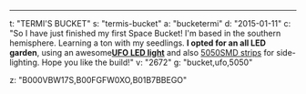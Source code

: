 ---
t: "TERMI'S BUCKET"
s: "termis-bucket"
a: "bucketermi"
d: "2015-01-11"
c: "So I have just finished my first Space Bucket! I'm based in the southern hemisphere. Learning a ton with my seedlings. <strong>I opted for an all LED garden</strong>, using an awesome<strong><a href='http://www.amazon.com/s/?_encoding=UTF8&camp=1789&creative=390957&field-keywords=135w%20ufo&linkCode=ur2&sprefix=135w%20ufo%2Caps&tag=spacbuck-20&url=search-alias%3Daps&linkId=VHCZCKQOE4OXX3C'>UFO LED light</a></strong> and also <a href='http://www.amazon.com/gp/product/B00BPIWY28/ref=as_li_ss_tl?ie=UTF8&amp;camp=1789&amp;creative=390957&amp;creativeASIN=B00BPIWY28&amp;linkCode=as2&amp;tag=spacbuck-20'>5050SMD strips</a> for side-lighting. Hope you like the build!"
v: "2672"
g: "bucket,ufo,5050"

z: "B000VBW17S,B00FGFW0XO,B01B7BBEGO"
